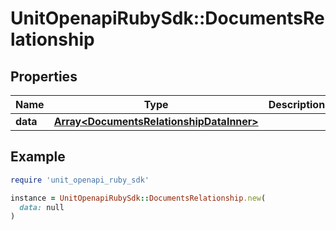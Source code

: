 # UnitOpenapiRubySdk::DocumentsRelationship

## Properties

| Name | Type | Description | Notes |
| ---- | ---- | ----------- | ----- |
| **data** | [**Array&lt;DocumentsRelationshipDataInner&gt;**](DocumentsRelationshipDataInner.md) |  | [optional] |

## Example

```ruby
require 'unit_openapi_ruby_sdk'

instance = UnitOpenapiRubySdk::DocumentsRelationship.new(
  data: null
)
```

